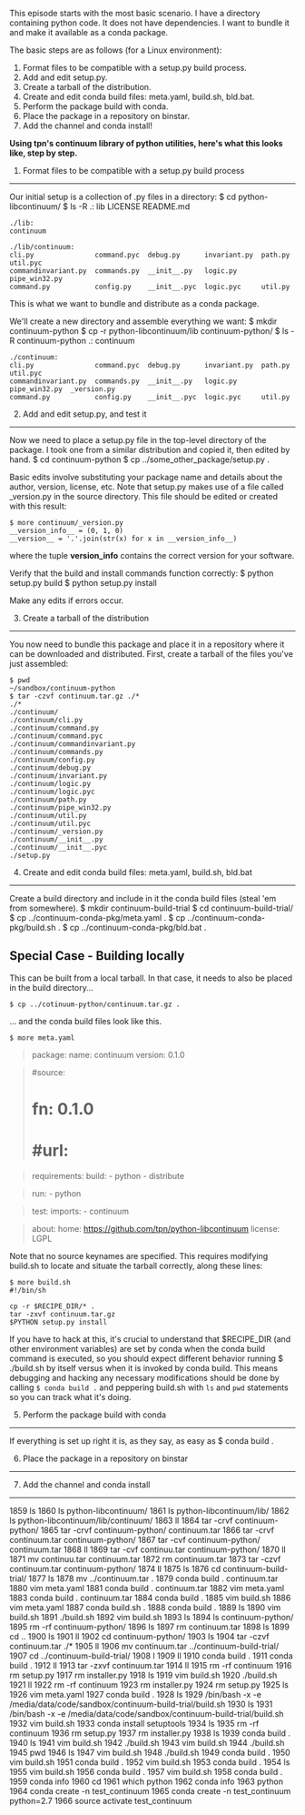 This episode starts with the most basic scenario. I have a directory containing python code. It does not have dependencies. I want to bundle it and make it available as a conda package.

The basic steps are as follows (for a Linux environment):
1. Format files to be compatible with a setup.py build process.
2. Add and edit setup.py.
3. Create a tarball of the distribution.
4. Create and edit conda build files: meta.yaml, build.sh, bld.bat.
5. Perform the package build with conda.
6. Place the package in a repository on binstar.
7. Add the channel and conda install!

**Using tpn's continuum library of python utilities, here's what this looks like, step by step.**

1. Format files to be compatible with a setup.py build process
--------------------------------------------------------------
Our initial setup is a collection of .py files in a directory:
    $ cd python-libcontinuum/
    $ ls -R
    .:
    lib  LICENSE  README.md
    
    ./lib:
    continuum
    
    ./lib/continuum:
    cli.py               command.pyc  debug.py      invariant.py  path.py        util.pyc
    commandinvariant.py  commands.py  __init__.py   logic.py      pipe_win32.py
    command.py           config.py    __init__.pyc  logic.pyc     util.py

This is what we want to bundle and distribute as a conda package.

We'll create a new directory and assemble everything we want:
    $ mkdir continuum-python
    $ cp -r python-libcontinuum/lib continuum-python/
    $ ls -R continuum-python
    .:
    continuum
    
    ./continuum:
    cli.py               command.pyc  debug.py      invariant.py  path.py        util.pyc
    commandinvariant.py  commands.py  __init__.py   logic.py      pipe_win32.py  _version.py
    command.py           config.py    __init__.pyc  logic.pyc     util.py

2. Add and edit setup.py, and test it
-------------------------------------
Now we need to place a setup.py file in the top-level directory of the package. I took one from a similar distribution and copied it, then edited by hand.
    $ cd continuum-python
    $ cp ../some_other_package/setup.py .

Basic edits involve substituting your package name and details about the author, version, license, etc. Note that setup.py makes use of a file called _version.py in the source directory. This file should be edited or created with this result:

    $ more continuum/_version.py
    __version_info__ = (0, 1, 0)
    __version__ = '.'.join(str(x) for x in __version_info__)

where the tuple __version_info__ contains the correct version for your software.

Verify that the build and install commands function correctly:
    $ python setup.py build
    $ python setup.py install

Make any edits if errors occur.

3. Create a tarball of the distribution
---------------------------------------
You now need to bundle this package and place it in a repository where it can be downloaded and distributed. First, create a tarball of the files you've just assembled:

    $ pwd
    ~/sandbox/continuum-python
    $ tar -czvf continuum.tar.gz ./*
    ./*
    ./continuum/
    ./continuum/cli.py
    ./continuum/command.py
    ./continuum/command.pyc
    ./continuum/commandinvariant.py
    ./continuum/commands.py
    ./continuum/config.py
    ./continuum/debug.py
    ./continuum/invariant.py
    ./continuum/logic.py
    ./continuum/logic.pyc
    ./continuum/path.py
    ./continuum/pipe_win32.py
    ./continuum/util.py
    ./continuum/util.pyc
    ./continuum/_version.py
    ./continuum/__init__.py
    ./continuum/__init__.pyc
    ./setup.py


4. Create and edit conda build files: meta.yaml, build.sh, bld.bat
------------------------------------------------------------------
Create a build directory and include in it the conda build files (steal 'em from somewhere).
    $ mkdir continuum-build-trial
    $ cd continuum-build-trial/
    $ cp ../continuum-conda-pkg/meta.yaml .
    $ cp ../continuum-conda-pkg/build.sh .
    $ cp ../continuum-conda-pkg/bld.bat .

Special Case - Building locally
-------------------------------
This can be built from a local tarball. In that case, it needs to also be placed in the build directory...

    $ cp ../cotinuum-python/continuum.tar.gz .

... and the conda build files look like this.

    $ more meta.yaml

> package:
>   name: continuum
>   version: 0.1.0

> #source:
> #  fn: 0.1.0
> #  #url:

> requirements:
>   build:
>     - python
>     - distribute

>   run:
>     - python

> test:
>   imports:
>     - continuum

> about:
>   home: https://github.com/tpn/python-libcontinuum
>   license: LGPL

Note that no source keynames are specified. This requires modifying build.sh to locate and situate the tarball correctly, along these lines:

    $ more build.sh 
    #!/bin/sh
    
    cp -r $RECIPE_DIR/* .
    tar -zxvf continuum.tar.gz
    $PYTHON setup.py install

If you have to hack at this, it's crucial to understand that $RECIPE_DIR (and other environment variables) are set by conda when the conda build command is executed, so you should expect different behavior running
    $ ./build.sh
by itself versus when it is invoked by conda build. This means debugging and hacking any necessary modifications should be done by calling `$ conda build .` and peppering build.sh with `ls` and `pwd` statements so you can track what it's doing.

5. Perform the package build with conda
---------------------------------------
If everything is set up right it is, as they say, as easy as
    $ conda build .

6. Place the package in a repository on binstar
-----------------------------------------------

7. Add the channel and conda install
------------------------------------


 1859  ls
 1860  ls python-libcontinuum/
 1861  ls python-libcontinuum/lib/
 1862  ls python-libcontinuum/lib/continuum/
 1863  ll
 1864  tar -crvf continuum-python/
 1865  tar -crvf continuum-python/ continuum.tar
 1866  tar -crvf continuum.tar continuum-python/
 1867  tar -cvf continuum-python/ continuum.tar
 1868  ll
 1869  tar -cvf continuu.tar continuum-python/
 1870  ll
 1871  mv continuu.tar continuum.tar
 1872  rm continuum.tar 
 1873  tar -czvf continuum.tar continuum-python/
 1874  ll
 1875  ls
 1876  cd continuum-build-trial/
 1877  ls
 1878  mv ../continuum.tar .
 1879  conda build . continuum.tar 
 1880  vim meta.yaml 
 1881  conda build . continuum.tar 
 1882  vim meta.yaml 
 1883  conda build . continuum.tar 
 1884  conda build .
 1885  vim build.sh 
 1886  vim meta.yaml 
 1887  conda build.sh .
 1888  conda build .
 1889  ls
 1890  vim build.sh 
 1891  ./build.sh 
 1892  vim build.sh 
 1893  ls
 1894  ls continuum-python/
 1895  rm -rf continuum-python/
 1896  ls
 1897  rm continuum.tar 
 1898  ls
 1899  cd ..
 1900  ls
 1901  ll
 1902  cd continuum-python/
 1903  ls
 1904  tar -czvf continuum.tar ./*
 1905  ll
 1906  mv continuum.tar ../continuum-build-trial/
 1907  cd ../continuum-build-trial/
 1908  l
 1909  ll
 1910  conda build  .
 1911  conda build .
 1912  ll
 1913  tar -zxvf continuum.tar 
 1914  ll
 1915  rm -rf continuum
 1916  rm setup.py 
 1917  rm installer.py 
 1918  ls
 1919  vim build.sh 
 1920  ./build.sh 
 1921  ll
 1922  rm -rf continuum
 1923  rm installer.py 
 1924  rm setup.py 
 1925  ls
 1926  vim meta.yaml 
 1927  conda build .
 1928  ls
 1929  /bin/bash -x -e /media/data/code/sandbox/continuum-build-trial/build.sh
 1930  ls
 1931  /bin/bash -x -e /media/data/code/sandbox/continuum-build-trial/build.sh
 1932  vim build.sh 
 1933  conda install setuptools
 1934  ls
 1935  rm -rf continuum
 1936  rm setup.py 
 1937  rm installer.py 
 1938  ls
 1939  conda build .
 1940  ls
 1941  vim build.sh 
 1942  ./build.sh 
 1943  vim build.sh 
 1944  ./build.sh 
 1945  pwd
 1946  ls
 1947  vim build.sh 
 1948  ./build.sh 
 1949  conda build .
 1950  vim build.sh 
 1951  conda build .
 1952  vim build.sh 
 1953  conda build .
 1954  ls
 1955  vim build.sh 
 1956  conda build .
 1957  vim build.sh 
 1958  conda build .
 1959  conda info
 1960  cd
 1961  which python
 1962  conda info
 1963  python
 1964  conda create -n test_continuum
 1965  conda create -n test_continuum python=2.7
 1966  source activate test_continuum
